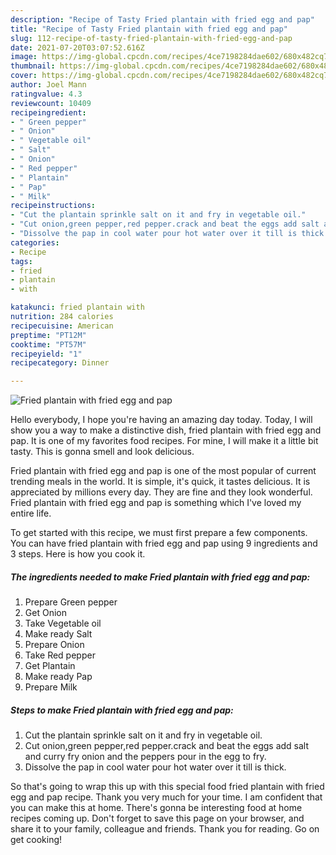 ```yaml
---
description: "Recipe of Tasty Fried plantain with fried egg and pap"
title: "Recipe of Tasty Fried plantain with fried egg and pap"
slug: 112-recipe-of-tasty-fried-plantain-with-fried-egg-and-pap
date: 2021-07-20T03:07:52.616Z
image: https://img-global.cpcdn.com/recipes/4ce7198284dae602/680x482cq70/fried-plantain-with-fried-egg-and-pap-recipe-main-photo.jpg
thumbnail: https://img-global.cpcdn.com/recipes/4ce7198284dae602/680x482cq70/fried-plantain-with-fried-egg-and-pap-recipe-main-photo.jpg
cover: https://img-global.cpcdn.com/recipes/4ce7198284dae602/680x482cq70/fried-plantain-with-fried-egg-and-pap-recipe-main-photo.jpg
author: Joel Mann
ratingvalue: 4.3
reviewcount: 10409
recipeingredient:
- " Green pepper"
- " Onion"
- " Vegetable oil"
- " Salt"
- " Onion"
- " Red pepper"
- " Plantain"
- " Pap"
- " Milk"
recipeinstructions:
- "Cut the plantain sprinkle salt on it and fry in vegetable oil."
- "Cut onion,green pepper,red pepper.crack and beat the eggs add salt and curry fry onion and the peppers pour in the egg to fry."
- "Dissolve the pap in cool water pour hot water over it till is thick."
categories:
- Recipe
tags:
- fried
- plantain
- with

katakunci: fried plantain with 
nutrition: 284 calories
recipecuisine: American
preptime: "PT12M"
cooktime: "PT57M"
recipeyield: "1"
recipecategory: Dinner

---
```



![Fried plantain with fried egg and pap](https://img-global.cpcdn.com/recipes/4ce7198284dae602/680x482cq70/fried-plantain-with-fried-egg-and-pap-recipe-main-photo.jpg)

Hello everybody, I hope you're having an amazing day today. Today, I will show you a way to make a distinctive dish, fried plantain with fried egg and pap. It is one of my favorites food recipes. For mine, I will make it a little bit tasty. This is gonna smell and look delicious.

Fried plantain with fried egg and pap is one of the most popular of current trending meals in the world. It is simple, it's quick, it tastes delicious. It is appreciated by millions every day. They are fine and they look wonderful. Fried plantain with fried egg and pap is something which I've loved my entire life.




To get started with this recipe, we must first prepare a few components. You can have fried plantain with fried egg and pap using 9 ingredients and 3 steps. Here is how you cook it.

<!--inarticleads1-->

##### The ingredients needed to make Fried plantain with fried egg and pap:

1. Prepare  Green pepper
1. Get  Onion
1. Take  Vegetable oil
1. Make ready  Salt
1. Prepare  Onion
1. Take  Red pepper
1. Get  Plantain
1. Make ready  Pap
1. Prepare  Milk




<!--inarticleads2-->

##### Steps to make Fried plantain with fried egg and pap:

1. Cut the plantain sprinkle salt on it and fry in vegetable oil.
1. Cut onion,green pepper,red pepper.crack and beat the eggs add salt and curry fry onion and the peppers pour in the egg to fry.
1. Dissolve the pap in cool water pour hot water over it till is thick.




So that's going to wrap this up with this special food fried plantain with fried egg and pap recipe. Thank you very much for your time. I am confident that you can make this at home. There's gonna be interesting food at home recipes coming up. Don't forget to save this page on your browser, and share it to your family, colleague and friends. Thank you for reading. Go on get cooking!

